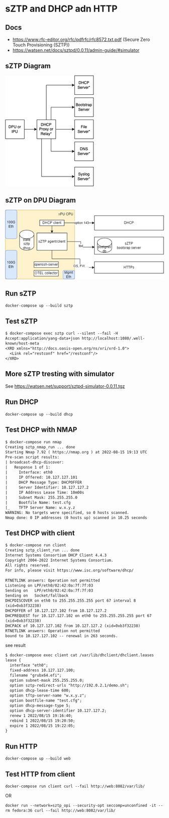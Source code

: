 # sZTP and DHCP adn HTTP

## Docs

* <https://www.rfc-editor.org/rfc/pdfrfc/rfc8572.txt.pdf> (Secure Zero Touch Provisioning (SZTP))
* <https://watsen.net/docs/sztpd/0.0.11/admin-guide/#simulator>

## sZTP Diagram

![xPU sZTP provisioning participants](../../architecture/sZTP-components.png)

## sZTP on DPU Diagram

![xPU sZTP provisioning block](../../architecture/sZTP-provisioning-blocks.png)

## Run sZTP

```text
docker-compose up --build sztp
```

## Test sZTP

```text
$ docker-compose exec sztp curl --silent --fail -H Accept:application/yang-data+json http://localhost:1080/.well-known/host-meta
<XRD xmlns="http://docs.oasis-open.org/ns/xri/xrd-1.0">
  <Link rel="restconf" href="/restconf"/>
</XRD>
```

## More sZTP tresting with simulator

See <https://watsen.net/support/sztpd-simulator-0.0.11.tgz>

## Run DHCP

```text
docker-compose up --build dhcp
```

## Test DHCP with NMAP

```text
$ docker-compose run nmap
Creating sztp_nmap_run ... done
Starting Nmap 7.92 ( https://nmap.org ) at 2022-08-15 19:13 UTC
Pre-scan script results:
| broadcast-dhcp-discover:
|   Response 1 of 1:
|     Interface: eth0
|     IP Offered: 10.127.127.101
|     DHCP Message Type: DHCPOFFER
|     Server Identifier: 10.127.127.2
|     IP Address Lease Time: 10m00s
|     Subnet Mask: 255.255.255.0
|     Bootfile Name: test.cfg
|_    TFTP Server Name: w.x.y.z
WARNING: No targets were specified, so 0 hosts scanned.
Nmap done: 0 IP addresses (0 hosts up) scanned in 10.25 seconds
```

## Test DHCP with client

```text
$ docker-compose run client
Creating sztp_client_run ... done
Internet Systems Consortium DHCP Client 4.4.3
Copyright 2004-2022 Internet Systems Consortium.
All rights reserved.
For info, please visit https://www.isc.org/software/dhcp/

RTNETLINK answers: Operation not permitted
Listening on LPF/eth0/02:42:0a:7f:7f:03
Sending on   LPF/eth0/02:42:0a:7f:7f:03
Sending on   Socket/fallback
DHCPDISCOVER on eth0 to 255.255.255.255 port 67 interval 8 (xid=0xb3f32238)
DHCPOFFER of 10.127.127.102 from 10.127.127.2
DHCPREQUEST for 10.127.127.102 on eth0 to 255.255.255.255 port 67 (xid=0xb3f32238)
DHCPACK of 10.127.127.102 from 10.127.127.2 (xid=0xb3f32238)
RTNETLINK answers: Operation not permitted
bound to 10.127.127.102 -- renewal in 263 seconds.
```

see result

```text
$ docker-compose exec client cat /var/lib/dhclient/dhclient.leases
lease {
  interface "eth0";
  fixed-address 10.127.127.100;
  filename "grubx64.efi";
  option subnet-mask 255.255.255.0;
  option sztp-redirect-urls "http://192.0.2.1/demo.sh";
  option dhcp-lease-time 600;
  option tftp-server-name "w.x.y.z";
  option bootfile-name "test.cfg";
  option dhcp-message-type 5;
  option dhcp-server-identifier 10.127.127.2;
  renew 1 2022/08/15 19:16:40;
  rebind 1 2022/08/15 19:20:50;
  expire 1 2022/08/15 19:22:05;
}
```

## Run HTTP

```text
docker-compose up --build web
```

## Test HTTP from client

```text
docker-compose run client curl --fail http://web:8082/var/lib/
```

OR

```text
docker run --network=sztp_opi --security-opt seccomp=unconfined -it --rm fedora:36 curl --fail http://web:8082/var/lib/
```
